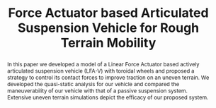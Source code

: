 ---
layout: project-page-new
title: "Force Actuator based Articulated Suspension Vehicle for Rough Terrain Mobility"
authors:
  - name: Vijay P. Eathakota
    sup: #
  - name: Srikanth Kolachalama
    sup: #
  - name: Arun K. Singh
    sup: #
  - name: K. Madhava Krishna
    sup: #
affiliations:
  - name: IIIT Hyderabad, India
    link: https://robotics.iiit.ac.in
    sup: #
permalink: /publications/2008/Eathakota_Force-Actuator/
abstract: "In this paper we developed a model of a Linear Force Actuator based actively articulated suspension vehicle (LFA-V) with toroidal wheels and proposed a strategy to control its contact forces to improve traction on an uneven terrain. We developed the quasi-static analysis for our vehicle and compared the maneuverability of our vehicle with that of a passive suspension system. Extensive uneven terrain simulations depict the efficacy of our proposed system."
paper: https://robotics.iiit.ac.in/uploads/Main/Publications/Vijay.etal.ISMCR08.pdf
# iframe: https://www.youtube.com/embed/jhjskX4FQwA

---